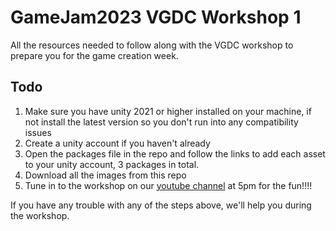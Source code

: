 # GameJam2023 VGDC Workshop 1
All the resources needed to follow along with the VGDC workshop to prepare you for the game creation week.

## Todo
1) Make sure you have unity 2021 or higher installed on your machine, if not install the latest version so you don't run into any compatibility issues
2) Create a unity account if you haven't already 
3) Open the packages file in the repo and follow the links to add each asset to your unity account, 3 packages in total.
4) Download all the images from this repo
5) Tune in to the workshop on our <a href="https://www.youtube.com/@UWindsorVideoGameDesignClub">youtube channel</a> at 5pm for the fun!!!!

If you have any trouble with any of the steps above, we'll help you during the workshop.
